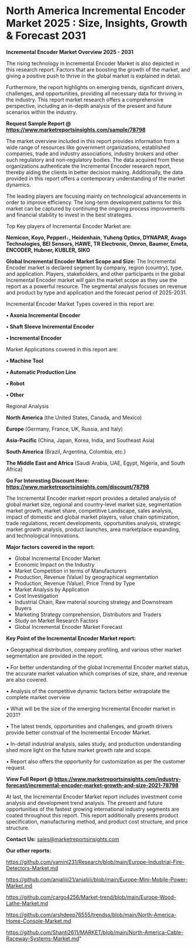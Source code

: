 # North America Incremental Encoder Market 2025 : Size, Insights, Growth & Forecast 2031

<Strong> Incremental Encoder Market Overview 2025 - 2031</strong>

The rising technology in Incremental Encoder Market is also depicted in this research report. Factors that are boosting the growth of the market, and giving a positive push to thrive in the global market is explained in detail.

Furthermore, the report highlights on emerging trends, significant drivers, challenges, and opportunities, providing all necessary data for thriving in the industry. This report market research offers a comprehensive perspective, including an in-depth analysis of the present and future scenarios within the industry.

<strong>Request Sample Report @ <a href=https://www.marketreportsinsights.com/sample/78798>https://www.marketreportsinsights.com/sample/78798</a></strong>

The market overview included in this report provides information from a wide range of resources like government organizations, established companies, trade and industry associations, industry brokers and other such regulatory and non-regulatory bodies. The data acquired from these organizations authenticate the Incremental Encoder research report, thereby aiding the clients in better decision making. Additionally, the data provided in this report offers a contemporary understanding of the market dynamics.

The leading players are focusing mainly on technological advancements in order to improve efficiency. The long-term development patterns for this market can be captured by continuing the ongoing process improvements and financial stability to invest in the best strategies.

Top Key players of Incremental Encoder Market are:

<strong>Nemicon, Koyo, Pepperlᛧ, Heidenhain, Yuheng Optics, DYNAPAR, Avago Technologies, BEI Sensors, HAWE, TR Electronic, Omron, Baumer, Emeta, ENCODER, Hubner, KUBLER, SIKO</strong>

<strong><b>Global Incremental Encoder Market Scope and Size:</b></strong>
The Incremental Encoder market is declared segment by company, region (country), type, and application. Players, stakeholders, and other participants in the global Incremental Encoder market will gain the market scope as they use the report as a powerful resource. The segmental analysis focuses on revenue and product by type and application and the forecast period of 2025-2031.

Incremental Encoder Market Types covered in this report are:

<strong>• Axonia Incremental Encoder

• Shaft Sleeve Incremental Encoder

• Incremental Encoder</strong>

Market Applications covered in this report are:

<strong>• Machine Tool

• Automatic Production Line

• Robot

• Other</strong> 

Regional Analysis

<strong>North America</strong> (the United States, Canada, and Mexico)

<strong>Europe</strong> (Germany, France, UK, Russia, and Italy)

<strong>Asia-Pacific</strong> (China, Japan, Korea, India, and Southeast Asia)

<strong>South America</strong> (Brazil, Argentina, Colombia, etc.)

<strong>The Middle East and Africa</strong> (Saudi Arabia, UAE, Egypt, Nigeria, and South Africa)

<strong>Go For Interesting Discount Here: <a href=https://www.marketreportsinsights.com/discount/78798>https://www.marketreportsinsights.com/discount/78798</a></strong>

The Incremental Encoder market report provides a detailed analysis of global market size, regional and country-level market size, segmentation market growth, market share, competitive Landscape, sales analysis, impact of domestic and global market players, value chain optimization, trade regulations, recent developments, opportunities analysis, strategic market growth analysis, product launches, area marketplace expanding, and technological innovations.

<strong><b>Major factors covered in the report:</b></strong>
<ul>
  <li>Global Incremental Encoder Market </li>
  <li>Economic Impact on the Industry</li>
  <li>Market Competition in terms of Manufacturers</li>
  <li>Production, Revenue (Value) by geographical segmentation</li>
  <li>Production, Revenue (Value), Price Trend by Type</li>
  <li>Market Analysis by Application</li>
  <li>Cost Investigation</li>
  <li>Industrial Chain, Raw material sourcing strategy and Downstream Buyers</li>
  <li>Marketing Strategy comprehension, Distributors and Traders</li>
  <li>Study on Market Research Factors</li>
  <li>Global Incremental Encoder Market Forecast</li>
</ul>

<strong><b>Key Point of the Incremental Encoder Market report:</b></strong>

• Geographical distribution, company profiling, and various other market segmentation are provided in the report.

• For better understanding of the global Incremental Encoder market status, the accurate market valuation which comprises of size, share, and revenue are also covered.

• Analysis of the competitive dynamic factors better extrapolate the complete market overview

• What will be the size of the emerging Incremental Encoder market in 2031?

• The latest trends, opportunities and challenges, and growth drivers provide better construal of the Incremental Encoder Market.

• In-detail industrial analysis, sales study, and production understanding shed more light on the future market growth rate and scope.

• Report also offers the opportunity for customization as per the customer request.

<strong><b>View Full Report @ <a href=https://www.marketreportsinsights.com/industry-forecast/incremental-encoder-market-growth-and-size-2021-78798>https://www.marketreportsinsights.com/industry-forecast/incremental-encoder-market-growth-and-size-2021-78798</a></b></strong>


At last, the Incremental Encoder Market report includes investment come analysis and development trend analysis. The present and future opportunities of the fastest growing international industry segments are coated throughout this report. This report additionally presents product specification, manufacturing method, and product cost structure, and price structure.

<strong>Contact Us:</strong>
sales@marketreportsinsights.com

<strong>Our other reports:</strong>

<a href=https://github.com/yamini231/Research/blob/main/Europe-Industrial-Fire-Detectors-Market.md>https://github.com/yamini231/Research/blob/main/Europe-Industrial-Fire-Detectors-Market.md</a>

<a href=https://github.com/anjaliiii21/anjaliiii/blob/main/Europe-Mini-Mobile-Power-Market.md>https://github.com/anjaliiii21/anjaliiii/blob/main/Europe-Mini-Mobile-Power-Market.md</a>

<a href=https://github.com/cargo4256/Market-trend/blob/main/Europe-Wood-Lathe-Market.md>https://github.com/cargo4256/Market-trend/blob/main/Europe-Wood-Lathe-Market.md</a>

<a href=https://github.com/arshdeep76555/trendss/blob/main/North-America-Home-Console-Market.md>https://github.com/arshdeep76555/trendss/blob/main/North-America-Home-Console-Market.md</a>

<a href=https://github.com/Shanti2611/MARKET/blob/main/North-America-Cable-Raceway-Systems-Market.md>https://github.com/Shanti2611/MARKET/blob/main/North-America-Cable-Raceway-Systems-Market.md</a>"
